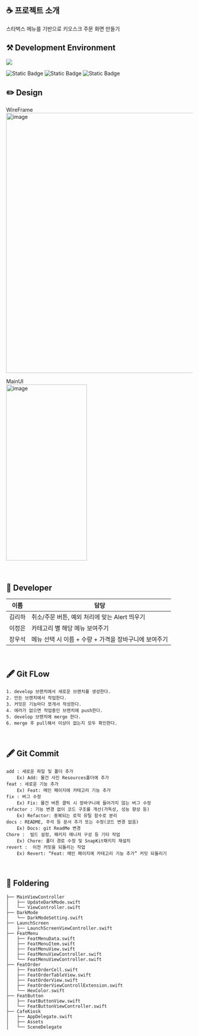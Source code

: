 ## ☕️ 프로젝트 소개
스타벅스 메뉴를 기반으로 키오스크 주문 화면 만들기

## ⚒️ Development Environment
<img src="https://img.shields.io/badge/swift-%23FA7343.svg?&style=for-the-badge&logo=swift&logoColor=white" /> 

![Static Badge](https://img.shields.io/badge/iOS-18.5-blue)
![Static Badge](https://img.shields.io/badge/Xcode-16-green)
![Static Badge](https://img.shields.io/badge/SnapKit-5.7.1-beige)
<br>

## ✏️ Design
WireFrame <br>
<img width="800" height="700" alt="image" src="https://github.com/user-attachments/assets/09ea7fab-3c56-4818-ac8f-4cb0b18fe1b3" />

MainUI <br>
<img width="218" height="474" alt="image" src="https://github.com/user-attachments/assets/033ba182-bdea-455d-baaa-f285d79d6545" />


<br>

## 🍎 Developer

| 이름 | 담당 |
| ------ | ------ |
| 김리하 | 취소/주문 버튼, 예외 처리에 맞는 Alert 띄우기 |
| 이정은 | 카테고리 별 해당 메뉴 보여주기 |
| 장우석 | 메뉴 선택 시 이름 + 수량 + 가격을 장바구니에 보여주기 |

<br>

## 🖋️ Git FLow
```
1. develop 브랜치에서 새로운 브랜치를 생성한다.
2. 만든 브랜치에서 작업한다.
3. 커밋은 기능마다 쪼개서 작성한다.
4. 에러가 없으면 작업중인 브랜치에 push한다.
5. develop 브랜치에 merge 한다.
6. merge 후 pull해서 이상이 없는지 모두 확인한다.
```

<br>

## 🖋️ Git Commit
```
add : 새로운 파일 및 폴더 추가
    Ex) Add: 물건 사진 Resources폴더에 추가
feat : 새로운 기능 추가
    Ex) Feat: 메인 페이지에 카테고리 기능 추가
fix : 버그 수정
    Ex) Fix: 물건 버튼 클릭 시 장바구니에 들어가지 않는 버그 수정
refactor : 기능 변경 없이 코드 구조를 개선(가독성, 성능 향상 등)
    Ex) Refactor: 중복되는 로직 유틸 함수로 분리
docs : README, 주석 등 문서 추가 또는 수정(코드 변경 없음)
    Ex) Docs: git ReadMe 변경
Chore :  빌드 설정, 패키지 매니저 구성 등 기타 작업
    Ex) Chore: 폴더 경로 수정 및 SnapKit패키지 재설치
revert :  이전 커밋을 되돌리는 작업
    Ex) Revert: “Feat: 메인 페이지에 카테고리 기능 추가” 커밋 되돌리기
```

<br>

## 📁 Foldering
```
├── MainViewController
│   ├── UpdateDarkMode.swift
│   └── ViewController.swift
├── DarkMode
│   └── DarkModeSetting.swift
├── LaunchScreen
│   ├── LaunchScreenViewController.swift
├── FeatMenu
│   ├── FeatMenuData.swift
│   ├── FeatMenuItem.swift
│   ├── FeatMenuView.swift
│   ├── FeatMenuViewController.swift
│   └── FeatMenuViewController.swift
├── FeatOrder
│   ├── FeatOrderCell.swift
│   ├── FeatOrderTableView.swift
│   ├── FeatOrderView.swift
│   ├── FeatOrderViewControllExtension.swift
│   └── HexColor.swift
├── FeatButton
│   ├── FeatButtonView.swift
│   └── FeatButtonViewController.swift
├── CafeKiosk
│   ├── AppDelegate.swift
│   ├── Assets
│   └── SceneDelegate

``` 
